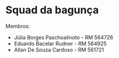 # Squad da bagunça

Membros:
- Júlia Borges Paschoalinoto - RM 564726
- Eduardo Bacelar Rudner - RM 564925
- Allan De Souza Cardoso - RM 561721
